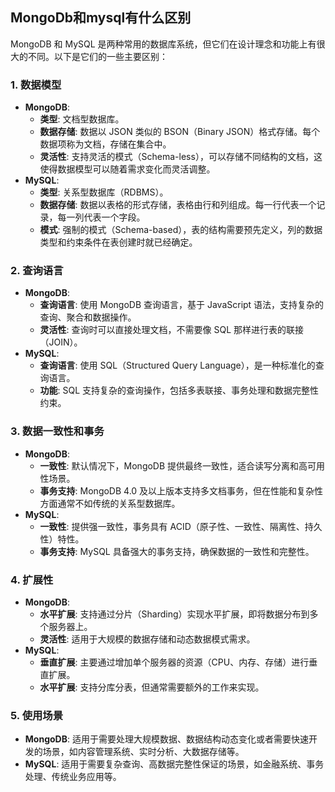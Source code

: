 ## MongoDb和mysql有什么区别
MongoDB 和 MySQL 是两种常用的数据库系统，但它们在设计理念和功能上有很大的不同。以下是它们的一些主要区别：
### 1. 数据模型

- **MongoDB**:
   - **类型**: 文档型数据库。
   - **数据存储**: 数据以 JSON 类似的 BSON（Binary JSON）格式存储。每个数据项称为文档，存储在集合中。
   - **灵活性**: 支持灵活的模式（Schema-less），可以存储不同结构的文档，这使得数据模型可以随着需求变化而灵活调整。
- **MySQL**:
   - **类型**: 关系型数据库（RDBMS）。
   - **数据存储**: 数据以表格的形式存储，表格由行和列组成。每一行代表一个记录，每一列代表一个字段。
   - **模式**: 强制的模式（Schema-based），表的结构需要预先定义，列的数据类型和约束条件在表创建时就已经确定。
### 2. 查询语言

- **MongoDB**:
   - **查询语言**: 使用 MongoDB 查询语言，基于 JavaScript 语法，支持复杂的查询、聚合和数据操作。
   - **灵活性**: 查询时可以直接处理文档，不需要像 SQL 那样进行表的联接（JOIN）。
- **MySQL**:
   - **查询语言**: 使用 SQL（Structured Query Language），是一种标准化的查询语言。
   - **功能**: SQL 支持复杂的查询操作，包括多表联接、事务处理和数据完整性约束。
### 3. 数据一致性和事务

- **MongoDB**:
   - **一致性**: 默认情况下，MongoDB 提供最终一致性，适合读写分离和高可用性场景。
   - **事务支持**: MongoDB 4.0 及以上版本支持多文档事务，但在性能和复杂性方面通常不如传统的关系型数据库。
- **MySQL**:
   - **一致性**: 提供强一致性，事务具有 ACID（原子性、一致性、隔离性、持久性）特性。
   - **事务支持**: MySQL 具备强大的事务支持，确保数据的一致性和完整性。
### 4. 扩展性

- **MongoDB**:
   - **水平扩展**: 支持通过分片（Sharding）实现水平扩展，即将数据分布到多个服务器上。
   - **灵活性**: 适用于大规模的数据存储和动态数据模式需求。
- **MySQL**:
   - **垂直扩展**: 主要通过增加单个服务器的资源（CPU、内存、存储）进行垂直扩展。
   - **水平扩展**: 支持分库分表，但通常需要额外的工作来实现。
### 5. 使用场景

- **MongoDB**: 适用于需要处理大规模数据、数据结构动态变化或者需要快速开发的场景，如内容管理系统、实时分析、大数据存储等。
- **MySQL**: 适用于需要复杂查询、高数据完整性保证的场景，如金融系统、事务处理、传统业务应用等。
